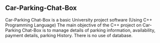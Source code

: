 ## Car-Parking-Chat-Box
Car-Parking Chat-Box is a basic University project software (Using C++ Programming Language)
The main objective of the C++ project on Car-Parking Chat-Box is to manage details of parking information, availability, payment details, parking History. 
There is no use of database.
